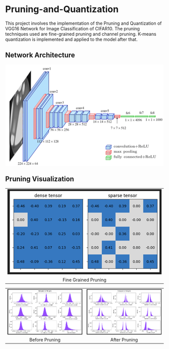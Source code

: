 # Pruning-and-Quantization

This project involves the implementation of the Pruning and Quantization of VGG16 Network for Image Classification of CIFAR10. The pruning techniques used are fine-grained pruning and channel pruning. K-means quantization is implemented and applied to the model after that.

## Network Architecture 
<img src="./Images/VGGNetwork.png" align = "center">

## Pruning Visualization

<table>
  <tr>
      <td align = "center"> <img src="./Images/pruning.png"> </td>
  </tr>
  <tr>
      <td align = "center"> Fine Grained Pruning </td>
  </tr>
</table>

<table>
  <tr>
      <td align = "center"> <img src="./Images/beforepruning.png"> </td>
      <td align = "center"> <img src="./Images/afterpruning.png"> </td>
  </tr>
  <tr>
      <td align = "center"> Before Pruning </td>
      <td align = "center"> After Pruning </td>
  </tr>
</table>